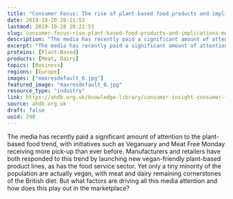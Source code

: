```yaml
---
title: "Consumer Focus: The rise of plant-based food products and implications for meat and dairy"
date: 2019-10-20 20:21:53
lastmod: 2019-10-20 20:21:53
slug: consumer-focus-rise-plant-based-food-products-and-implications-meat-and-dairy
description: "The media has recently paid a significant amount of attention to the plant-based food trend, with initiatives such as Veganuary and Meat Free Monday receiving more pick-up than ever before. Manufacturers and retailers have both responded to this trend by launching new vegan-friendly plant-based product lines, as has the food service sector. Yet only a tiny minority of the population are actually vegan, with meat and dairy remaining cornerstones of the British diet. But what factors are driving all this media attention and how does this play out in the marketplace?"
excerpt: "The media has recently paid a significant amount of attention to the plant-based food trend, with initiatives such as Veganuary and Meat Free Monday receiving more pick-up than ever before. Manufacturers and retailers have both responded to this trend by launching new vegan-friendly plant-based product lines, as has the food service sector. Yet only a tiny minority of the population are actually vegan, with meat and dairy remaining cornerstones of the British diet. But what factors are driving all this media attention and how does this play out in the marketplace?"
proteins: [Plant-Based]
products: [Meat, Dairy]
topics: [Business]
regions: [Europe]
images: ["maxresdefault_0.jpg"]
featured_image: "maxresdefault_0.jpg"
resource_type: "industry"
link: https://ahdb.org.uk/knowledge-library/consumer-insight-consumer-focus-the-rise-of-plant-based-food-products-and-implications-for-meat-and-dairy
source: ahdb.org.uk
draft: false
uuid: 290
---
```

The media has recently paid a significant amount of attention to the
plant-based food trend, with initiatives such as Veganuary and Meat Free
Monday receiving more pick-up than ever before. Manufacturers and
retailers have both responded to this trend by launching new
vegan-friendly plant-based product lines, as has the food service
sector. Yet only a tiny minority of the population are actually vegan,
with meat and dairy remaining cornerstones of the British diet. But what
factors are driving all this media attention and how does this play out
in the marketplace?
